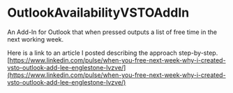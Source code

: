 # OutlookAvailabilityVSTOAddIn
An Add-In for Outlook that when pressed outputs a list of free time in the next working week.

Here is a link to an article I posted describing the approach step-by-step.
[https://www.linkedin.com/pulse/when-you-free-next-week-why-i-created-vsto-outlook-add-lee-englestone-lvzve/](https://www.linkedin.com/pulse/when-you-free-next-week-why-i-created-vsto-outlook-add-lee-englestone-lvzve/)
